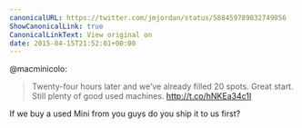 ```yaml
---
canonicalURL: https://twitter.com/jmjordan/status/588459789832749056
ShowCanonicalLink: true
CanonicalLinkText: View original on
date: 2015-04-15T21:52:01+00:00
---
```

@macminicolo:

> Twenty-four hours later and we’ve already filled 20 spots. Great start. Still plenty of good used machines. http://t.co/hNKEa34c1I

If we buy a used Mini from you guys do you ship it to us first?